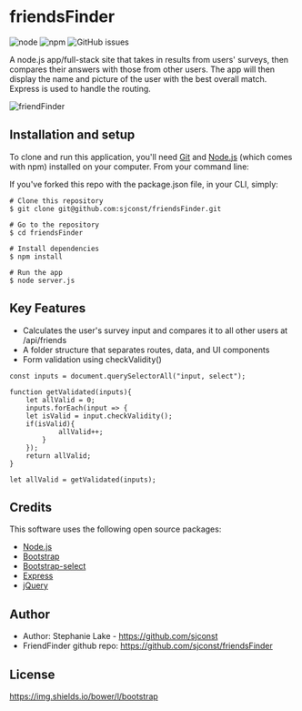 # friendsFinder

![node](https://img.shields.io/node/v/express) ![npm](https://img.shields.io/npm/v/express) ![GitHub issues](https://img.shields.io/github/issues/sjconst/friendsFinder)

A node.js app/full-stack site that takes in results from users' surveys, then compares their answers with those from other users. The app will then display the name and picture of the user with the best overall match. Express is used to handle the routing.

![friendFinder](https://user-images.githubusercontent.com/42453320/67243900-723f1600-f40d-11e9-82da-2d33a0def9b8.gif)

## Installation and setup

To clone and run this application, you'll need [Git](https://git-scm.com/) and [Node.js](https://nodejs.org/en/download/) (which comes with npm) installed on your computer. From your command line: 

If you've forked this repo with the package.json file, in your CLI, simply: 

```
# Clone this repository
$ git clone git@github.com:sjconst/friendsFinder.git

# Go to the repository
$ cd friendsFinder

# Install dependencies
$ npm install

# Run the app
$ node server.js

```
## Key Features

* Calculates the user's survey input and compares it to all other users at /api/friends
* A folder structure that separates routes, data, and UI components
* Form validation using checkValidity() 

```
const inputs = document.querySelectorAll("input, select");

function getValidated(inputs){    
    let allValid = 0;
    inputs.forEach(input => {
    let isValid = input.checkValidity();
    if(isValid){
            allValid++;
        }
    });
    return allValid;
}

let allValid = getValidated(inputs);
```

## Credits

This software uses the following open source packages:

* [Node.js](https://nodejs.org/)
* [Bootstrap](https://getbootstrap.com/)
* [Bootstrap-select](https://www.npmjs.com/package/bootstrap-select)
* [Express](https://expressjs.com/)
* [jQuery](https://jquery.com/)

## Author

* Author: Stephanie Lake - https://github.com/sjconst
* FriendFinder github repo: https://github.com/sjconst/friendsFinder

## License

https://img.shields.io/bower/l/bootstrap

